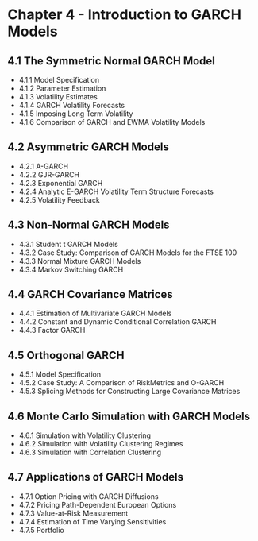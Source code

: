 # Chapter 4 - Introduction to GARCH Models  

## 4.1 The Symmetric Normal GARCH Model  

  -  4.1.1 Model Specification  
  -  4.1.2 Parameter Estimation  
  -  4.1.3 Volatility Estimates  
  -  4.1.4 GARCH Volatility Forecasts  
  -  4.1.5 Imposing Long Term Volatility  
  -  4.1.6 Comparison of GARCH and EWMA Volatility Models  

## 4.2 Asymmetric GARCH Models  

  -  4.2.1 A-GARCH  
  -  4.2.2 GJR-GARCH  
  -  4.2.3 Exponential GARCH  
  -  4.2.4 Analytic E-GARCH Volatility Term Structure Forecasts  
  -  4.2.5 Volatility Feedback  

## 4.3 Non-Normal GARCH Models  

  -  4.3.1 Student t GARCH Models  
  -  4.3.2 Case Study: Comparison of GARCH Models for the FTSE 100  
  -  4.3.3 Normal Mixture GARCH Models  
  -  4.3.4 Markov Switching GARCH  


## 4.4 GARCH Covariance Matrices  

  -  4.4.1 Estimation of Multivariate GARCH Models  
  -  4.4.2 Constant and Dynamic Conditional Correlation GARCH  
  -  4.4.3 Factor GARCH  

## 4.5 Orthogonal GARCH  

  -  4.5.1 Model Specification  
  -  4.5.2 Case Study: A Comparison of RiskMetrics and O-GARCH  
  -  4.5.3 Splicing Methods for Constructing Large Covariance Matrices  

## 4.6 Monte Carlo Simulation with GARCH Models  

  -  4.6.1 Simulation with Volatility Clustering  
  -  4.6.2 Simulation with Volatility Clustering Regimes  
  -  4.6.3 Simulation with Correlation Clustering  

## 4.7 Applications of GARCH Models  

  -  4.7.1 Option Pricing with GARCH Diffusions  
  -  4.7.2 Pricing Path-Dependent European Options  
  -  4.7.3 Value-at-Risk Measurement  
  -  4.7.4 Estimation of Time Varying Sensitivities  
  -  4.7.5 Portfolio   